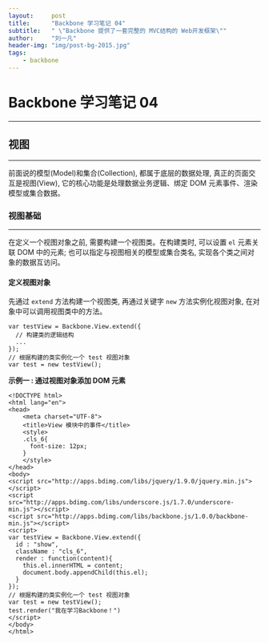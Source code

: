 ```yaml
---
layout:     post
title:      "Backbone 学习笔记 04"
subtitle:   " \"Backbone 提供了一套完整的 MVC结构的 Web开发框架\""
author:     "刘一凡"
header-img: "img/post-bg-2015.jpg"
tags:
    - backbone
---
```


# Backbone 学习笔记 04

---

## 视图

---

前面说的模型(Model)和集合(Collection), 都属于底层的数据处理, 真正的页面交互是视图(View), 它的核心功能是处理数据业务逻辑、绑定 DOM 元素事件、渲染模型或集合数据。

### 视图基础

---

在定义一个视图对象之前, 需要构建一个视图类。在构建类时, 可以设置 `el` 元素关联 DOM 中的元素; 也可以指定与视图相关的模型或集合类名, 实现各个类之间对象的数据互访问。

#### 定义视图对象

先通过 `extend` 方法构建一个视图类, 再通过关键字 `new` 方法实例化视图对象, 在对象中可以调用视图类中的方法。

    var testView = Backbone.View.extend({
      // 构建类的逻辑结构
      ...
    });
    // 根据构建的类实例化一个 test 视图对象
    var test = new testView();


**示例一 : 通过视图对象添加 DOM 元素**

    <!DOCTYPE html>
    <html lang="en">
    <head>
        <meta charset="UTF-8">
        <title>View 模块中的事件</title>
        <style>
        .cls_6{
          font-size: 12px;
        }
        </style>
    </head>
    <body>
    <script src="http://apps.bdimg.com/libs/jquery/1.9.0/jquery.min.js"></script>
    <script src="http://apps.bdimg.com/libs/underscore.js/1.7.0/underscore-min.js"></script>
    <script src="http://apps.bdimg.com/libs/backbone.js/1.0.0/backbone-min.js"></script>
    <script>
    var testView = Backbone.View.extend({
      id : "show",
      className : "cls_6",
      render : function(content){
        this.el.innerHTML = content;
        document.body.appendChild(this.el);
      }
    });
    // 根据构建的类实例化一个 test 视图对象
    var test = new testView();
    test.render("我在学习Backbone！")
    </script>
    </body>
    </html>

 